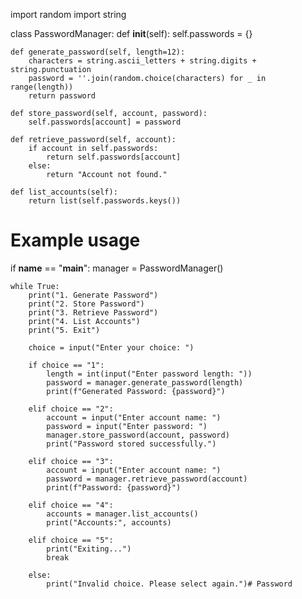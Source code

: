 import random
import string

class PasswordManager:
    def __init__(self):
        self.passwords = {}

    def generate_password(self, length=12):
        characters = string.ascii_letters + string.digits + string.punctuation
        password = ''.join(random.choice(characters) for _ in range(length))
        return password

    def store_password(self, account, password):
        self.passwords[account] = password

    def retrieve_password(self, account):
        if account in self.passwords:
            return self.passwords[account]
        else:
            return "Account not found."

    def list_accounts(self):
        return list(self.passwords.keys())

# Example usage
if __name__ == "__main__":
    manager = PasswordManager()

    while True:
        print("1. Generate Password")
        print("2. Store Password")
        print("3. Retrieve Password")
        print("4. List Accounts")
        print("5. Exit")

        choice = input("Enter your choice: ")

        if choice == "1":
            length = int(input("Enter password length: "))
            password = manager.generate_password(length)
            print(f"Generated Password: {password}")

        elif choice == "2":
            account = input("Enter account name: ")
            password = input("Enter password: ")
            manager.store_password(account, password)
            print("Password stored successfully.")

        elif choice == "3":
            account = input("Enter account name: ")
            password = manager.retrieve_password(account)
            print(f"Password: {password}")

        elif choice == "4":
            accounts = manager.list_accounts()
            print("Accounts:", accounts)

        elif choice == "5":
            print("Exiting...")
            break

        else:
            print("Invalid choice. Please select again.")# Password
